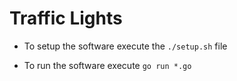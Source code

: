 # Traffic Lights

* To setup the software execute the `./setup.sh` file

* To run the software execute `go run *.go` 